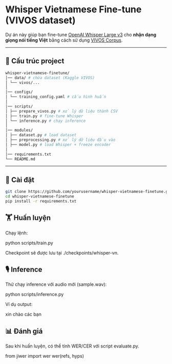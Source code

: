 # Whisper Vietnamese Fine-tune (VIVOS dataset)

Dự án này giúp bạn fine-tune [OpenAI Whisper Large v3](https://huggingface.co/openai/whisper-large-v3) cho **nhận dạng giọng nói tiếng Việt** bằng cách sử dụng [VIVOS Corpus](https://www.kaggle.com/datasets/kynthesis/vivos-vietnamese-speech-corpus-for-asr).

---

## 📂 Cấu trúc project

```bash
whisper-vietnamese-finetune/
│── data/ # chứa dataset (Kaggle VIVOS)
│ └── vivos/...
│
│── configs/
│ └── training_config.yaml # cấu hình huấn 
│
│── scripts/
│ ├── prepare_vivos.py # xử lý dữ liệu thành CSV
│ ├── train.py # fine-tune Whisper
│ └── inference.py # chạy inference
│
│── modules/
│ ├── dataset.py # load dataset
│ ├── preprocessing.py # xử lý dữ liệu đầu vào
│ ├── model.py # load Whisper + freeze encoder
│
│── requirements.txt
└── README.md
```

---

## 🚀 Cài đặt

```bash
git clone https://github.com/yourusername/whisper-vietnamese-finetune.git
cd whisper-vietnamese-finetune
pip install -r requirements.txt
```

## 🏋️ Huấn luyện

Chạy lệnh:

python scripts/train.py

Checkpoint sẽ được lưu tại ./checkpoints/whisper-vn.



## 🎙️ Inference

Thử chạy inference với audio mới (sample.wav):

python scripts/inference.py


Ví dụ output:

xin chào các bạn

## 📊 Đánh giá

Sau khi huấn luyện, có thể tính WER/CER với script evaluate.py.

from jiwer import wer
wer(refs, hyps)
